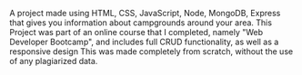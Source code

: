 A project made using HTML, CSS, JavaScript, Node, MongoDB, Express that gives you information about campgrounds around your area.
This Project was part of an online course that I completed, namely "Web Developer Bootcamp", and includes full CRUD functionality, as well as a responsive design
This was made completely from scratch, without the use of any plagiarized data.
